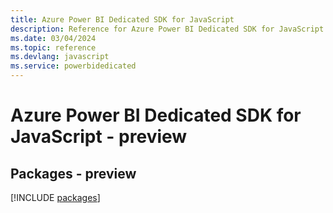 ```yaml
---
title: Azure Power BI Dedicated SDK for JavaScript
description: Reference for Azure Power BI Dedicated SDK for JavaScript
ms.date: 03/04/2024
ms.topic: reference
ms.devlang: javascript
ms.service: powerbidedicated
---
```

# Azure Power BI Dedicated SDK for JavaScript - preview
## Packages - preview
[!INCLUDE [packages](power-bi-dedicated-index.md)]